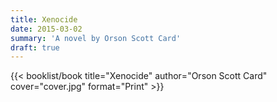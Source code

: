 ```yaml
---
title: Xenocide
date: 2015-03-02
summary: 'A novel by Orson Scott Card'
draft: true
---
```


{{< booklist/book
title="Xenocide"
author="Orson Scott Card"
cover="cover.jpg"
format="Print" >}}
